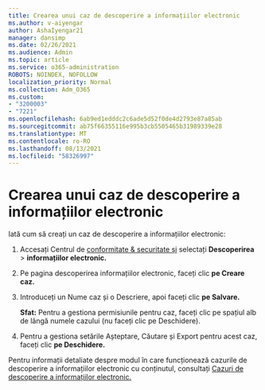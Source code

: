 ```yaml
---
title: Crearea unui caz de descoperire a informațiilor electronic
ms.author: v-aiyengar
author: AshaIyengar21
manager: dansimp
ms.date: 02/26/2021
ms.audience: Admin
ms.topic: article
ms.service: o365-administration
ROBOTS: NOINDEX, NOFOLLOW
localization_priority: Normal
ms.collection: Adm_O365
ms.custom:
- "3200003"
- "7221"
ms.openlocfilehash: 6ab9ed1edddc2c6ade5d52f0de4d2793e87a85ab
ms.sourcegitcommit: ab75f66355116e995b3cb5505465b31989339e28
ms.translationtype: MT
ms.contentlocale: ro-RO
ms.lasthandoff: 08/13/2021
ms.locfileid: "58326997"
---
```

# <a name="create-an-ediscovery-case"></a>Crearea unui caz de descoperire a informațiilor electronic

Iată cum să creați un caz de descoperire a informațiilor electronic:

1. Accesați Centrul de [conformitate & securitate și](https://go.microsoft.com/fwlink/p/?linkid=2077143) selectați **Descoperirea**  >  **informațiilor electronic.**
1. Pe pagina descoperirea informațiilor electronic, faceți clic **pe Creare caz.**
1. Introduceți un Nume caz și o Descriere, apoi faceți clic **pe Salvare.**
    
    **Sfat:** Pentru a gestiona permisiunile pentru caz, faceți clic pe spațiul alb de lângă numele cazului (nu faceți clic pe Deschidere).
1. Pentru a gestiona setările Așteptare, Căutare și Export pentru acest caz, faceți clic **pe Deschidere.**

Pentru informații detaliate despre modul în care funcționează cazurile de descoperire a informațiilor electronic cu conținutul, consultați [Cazuri de descoperire a informațiilor electronic.](https://go.microsoft.com/fwlink/?linkid=2101589)
